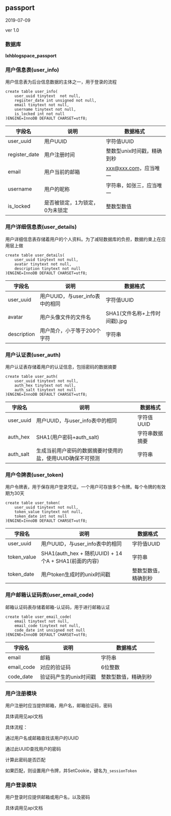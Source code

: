 ## passport

2019-07-09

ver 1.0

### 数据库

**lxhblogspace_passport**

### 用户信息表(user_info)

用户信息表为后台信息数据的主体之一，用于登录的流程

```mysql
create table user_info(
    user_uuid tinytext  not null,
    register_date int unsigned not null,
    email tinytext not null,
    username tinytext not null,
    is_locked int not null
)ENGINE=InnoDB DEFAULT CHARSET=utf8;
```

| 字段名        | 说明                           | 数据格式                   |
| ------------- | ------------------------------ | -------------------------- |
| user_uuid | 用户UUID                 | 字符值UUID                 |
| register_date | 用户注册时间                   | 整数型unix时间戳，精确到秒 |
| email    | 用户当前的邮箱                | xxx@xxx.com，应当唯一         |
| username | 用户的昵称         | 字符串，如张三，应当唯一      |
| is_locked     | 是否被锁定，1为锁定，0为未锁定 | 整数型数值                 |

### 用户详细信息表(user_details)

用户详细信息表存储着用户的个人资料。为了减轻数据库的负担，数据约束上在应用层上做

```mysql
create table user_details(
	user_uuid tinytext not null,
    avatar tinytext not null,
    description tinytext not null
)ENGINE=InnoDB DEFAULT CHARSET=utf8;
```

| 字段名      | 说明                            | 数据格式                      |
| ----------- | ------------------------------- | ----------------------------- |
| user_uuid   | 用户UUID，与user_info表中的相同 | 字符值UUID                    |
| avatar      | 用户头像文件的文件名            | SHA1(文件名称+上传时间戳).jpg |
| description | 用户简介，小于等于200个字符     | 字符串                        |


### 用户认证表(user_auth)

用户认证表存储着用户的认证信息，包括密码的数据摘要

```mysql
create table user_auth(
	user_uuid tinytext not null,
    auth_hex tinytext not null,
    auth_salt tinytext not null
)ENGINE=InnoDB DEFAULT CHARSET=utf8;
```

| 字段名    | 说明                                                       | 数据格式       |
| --------- | ---------------------------------------------------------- | -------------- |
| user_uuid | 用户UUID，与user_info表中的相同                            | 字符值UUID     |
| auth_hex  | SHA1(用户密码+auth_salt)                                   | 字符串数据摘要 |
| auth_salt | 生成当前用户密码的数据摘要时使用的盐，使用UUID确保不可预测 | 字符串         |

### 用户令牌表(user_token)

用户令牌表，用于保存用户登录凭证。一个用户可存放多个令牌。每个令牌的有效期为30天

```mysql
create table user_token(
    user_uuid tinytext not null,
    token_value tinytext not null,
    token_date int not null
)ENGINE=InnoDB DEFAULT CHARSET=utf8;
```

| 字段名 | 说明 | 数据格式 |
| ---- | ---- | ---- |
| user_uuid  | 用户UUID，与user_info表中的相同                            | 字符值UUID           |
| token_value | SHA1(auth_hex + 随机UUID) + 14个A + SHA1(前面的内容)       | 字符串               |
| token_date | 用户token生成时的unix时间戳                                | 整数型数值，精确到秒 |



### 用户邮箱认证码表(user_email_code)

邮箱认证码表存储着邮箱-认证码，用于进行邮箱认证

```mysql
create table user_email_code(
    email tinytext not null,
    email_code tinytext not null,
    code_date int unsigned not null
)ENGINE=InnoDB DEFAULT CHARSET=utf8;
```

| 字段名     | 说明                   | 数据格式             |
| ---------- | ---------------------- | -------------------- |
| email      | 邮箱                   | 字符串               |
| email_code | 对应的验证码           | 6位整数              |
| code_date  | 验证码产生的unix时间戳 | 整数型数值，精确到秒 |

### 用户注册模块

用户注册时应当提供邮箱，用户名，邮箱验证码，密码

具体调用见api文档

具体流程：

通过用户名或邮箱查找该用户的UUID

通过此UUID查找用户的密码

计算此密码是否匹配

如果匹配，则设置用户令牌，并SetCookie，键名为`_sessionToken`

### 用户登录模块

用户登录时应提供邮箱或用户名，以及密码

具体调用见api文档

